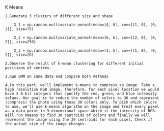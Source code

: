 K Means

    1.Generate 3 clusters of different size and shape

        X_1 = np.random.multivariate_normal(mean=[4, 0], cov=[[1, 0], [0, 1]], size=75)

        X_2 = np.random.multivariate_normal(mean=[6, 6], cov=[[2, 0], [0, 2]], size=250)

        X_3 = np.random.multivariate_normal(mean=[1, 5], cov=[[1, 0], [0, 2]], size=20)

    2.Observe the result of k-mean clustering for different initial positions of centres.

    3.Run GMM on same data and compare both methods

    4.In this part, we’ll implement k-means to compress an image. Take a high resolution RGB image. Therefore, for each pixel location we would have 3 8-bit integers that specify the red, green, and blue intensity values. Our goal is to reduce the number of colors to 30 and represent (compress) the photo using those 30 colors only. To pick which colors to use, we’ll use k-means algorithm on the image and treat every pixel as a data point in 3-dimensional space which is the intensity of RGB. Will run kmeans to find 30 centroids of colors and finally we will represent the image using the 30 centroids for each pixel. Check if the actual size of the image changes.
